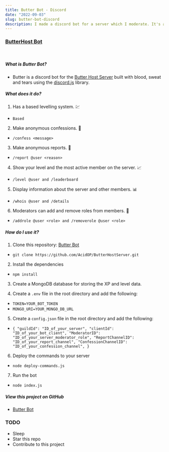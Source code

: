 ```yaml
---
title: Butter Bot - Discord
date: "2022-09-03"
slug: butter-bot-discord
description: I made a discord bot for a server which I moderate. It's a simple bot, but it does the job.
---
```


### [ButterHost Bot](https://github.com/AcidOP/ButterHostServer)
&nbsp;


##### What is Butter Bot?
* Butter is a discord bot for the [Butter Host Server](https://discord.gg/8R7bZ9QZyq) built with blood, sweat and tears using the [discord.js](https://discord.js.org/#/) library.

##### What does it do?
1. Has a based levelling system. 💹
* `Based` 

2. Make anonymous confessions. 🤫
* `/confess <message>`

3. Make anonymous reports. 📝
* `/report @user <reason>`

4. Show your level and the most active member on the server. 📈
* `/level @user and /leaderboard`

5. Display information about the server and other members. 📊
* `/whois @user and /details`

6. Moderators can add and remove roles from members. 👮
* `/addrole @user <role> and /removerole @user <role>`

##### How do I use it?
1. Clone this repository: [Butter Bot](https://github.com/AcidOP/ButterHostServer)
* `git clone https://github.com/AcidOP/ButterHostServer.git`

2. Install the dependencies
* `npm install`

3. Create a MongoDB database for storing the XP and level data.

4. Create a `.env` file in the root directory and add the following:
* `TOKEN=YOUR_BOT_TOKEN`
* `MONGO_URI=YOUR_MONGO_DB_URL`

5. Create a `config.json` file in the root directory and add the following:
* `{
    "guildId": "ID_of_your_server",
    "clientId": "ID_of_your_bot_client",
    "ModeratorID": "ID_of_your_server_moderator_role",
    "ReportChannelID": "ID_of_your_report_channel",
    "ConfessionChannelID": "ID_of_your_confession_channel",
}`

6. Deploy the commands to your server
* `node deploy-commands.js`

7. Run the bot
* `node index.js`

##### View this project on GitHub
* [Butter Bot](https://github.com/AcidOP/ButterHostServer)

### TODO
- Sleep
- Star this repo
- Contribute to this project

